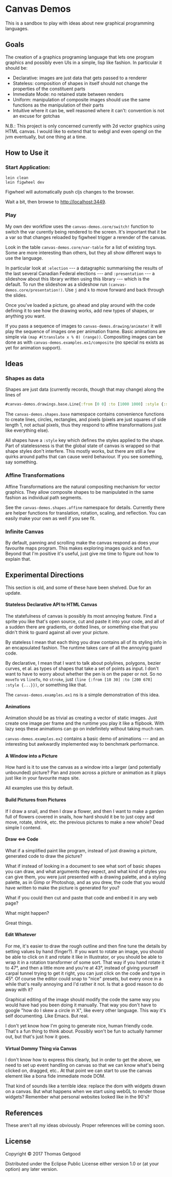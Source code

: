 # Canvas Demos

This is a sandbox to play with ideas about new graphical programming languages.

## Goals

The creation of a graphics programing language that lets one program graphics
and possibly even UIs in a simple, lisp like fashion. In particular it should
be:

* Declarative: images are just data that gets passed to a renderer
* Stateless: composition of shapes in itself should not change the properties of
  the constituent parts
* Immediate Mode: no retained state between renders
* Uniform: manipulation of composite images should use the same functions as the
  manipulation of their parts
* Intuitive where it can be, well reasoned where it can't: convention is not an
  excuse for gotchas

N.B.: This project is only concerned currently with 2d vector graphics using
HTML canvas. I would like to extend that to webgl and even opengl on the jvm
eventually, but one thing at a time.

## How to Use it

### Start Application:

```
lein clean
lein figwheel dev
```

Figwheel will automatically push cljs changes to the browser.

Wait a bit, then browse to [http://localhost:3449](http://localhost:3449).

### Play

My own dev workflow uses the `canvas-demos.core/switch!` function to switch the
var curently being rendered to the screen. It's important that it be a var so
that changes reloaded by figwheel trigger a rerender of the canvas.

Look in the table `canvas-demos.core/var-table` for a list of existing
toys. Some are more interesting than others, but they all show different ways to
use the language.

In particular look at `:election` --- a datagraphic summarising the results of
the last several Canadian Federal elections --- and `:presentation` --- a
slideshow about this library written using this library --- which is the
default. To run the slideshow as a slideshow run
`(canvas-demos.core/presentation!)`. Use `j` and `k` to move forward and back
through the slides.

Once you've loaded a picture, go ahead and play around with the code defining it
to see how the drawing works, add new types of shapes, or anything you want.

If you pass a sequence of images to `canvas-demos.drawing/animate!` it will play
the sequence of images one per animation frame. Basic animations are simple via
`(map #(translate x % 0) (range))`. Compositing images can be done as with
`canvas-demos.examples.ex1/composite` (no special ns exists as yet for animation
support).

## Ideas

### Shapes as data

Shapes are just data (currently records, though that may change) along the lines
of

```clojure
#canvas-demos.drawings.base.Line{:from [0 0] :to [1000 1000] :style {:stroke :red}}
```

The `canvas-demos.shapes.base` namespace contains convenience functions to
create lines, circles, rectangles, and pixels (pixels are just squares of side
length 1, not actual pixels, thus they respond to affine transformations just
like everything else).

All shapes have a `:style` key which defines the styles applied to the
shape. Part of statelessness is that the global state of canvas is wrapped so
that shape styles don't interfere. This mostly works, but there are still a few
quirks around paths that can cause weird behaviour. If you see something, say
something.

### Affine Transformations

Affine Transformations are the natural compositing mechanism for vector
graphics. They allow composite shapes to be manipulated in the same fashion as
individual path segments.

See the `canvas-demos.shapes.affine` namespace for details. Currently there are
helper functions for translation, rotation, scaling, and reflection. You can
easily make your own as well if you see fit.

### Infinite Canvas

By default, panning and scrolling make the canvas respond as does your favourite
maps program. This makes exploring images quick and fun. Beyond that I'm
positive it's useful, just give me time to figure out how to explain that.

## Experimental Directions

This section is old, and some of these have been shelved. Due for an update.

#### Stateless Declarative API to HTML Canvas

The statefulness of canvas is possibly its most annoying feature. Find a sprite
you like that's open source, cut and paste it into your code, and all of a
sudden there are gradients, or dotted lines, or something else that you didn't
think to guard against all over your picture.

By stateless I mean that each thing you draw contains all of its styling info in
an encapsulated fashion. The runtime takes care of all the annoying guard code.

By declarative, I mean that I want to talk about polylines, polygons, bezier
curves, et al. as types of shapes that take a set of points as input. I don't
want to have to worry about whether the pen is on the paper or not. So no
`moveTo` vs `lineTo`, no `stroke`, just `(line {:from [10 30] :to [200 670]
:style {...}})`, or something like that.

The `canvas-demos.examples.ex1` ns is a simple demonstration of this idea.

#### Animations

Animation should be as trivial as creating a vector of static images. Just
create one image per frame and the runtime you play it like a flipbook. With
lazy seqs these animations can go on indefinitely without taking much ram.

`canvas-demos.examples.ex2` contains a basic demo of animations --- and an
interesting but awkwardly implemented way to benchmark performance.

#### A Window into a Picture

How hard is it to use the canvas as a window into a larger (and potentially
unbounded) picture? Pan and zoom across a picture or animation as it plays just
like in your favourite maps site.

All examples use this by default.

#### Build Pictures from Pictures

If I draw a snail, and then I draw a flower, and then I want to make a garden
full of flowers covered in snails, how hard should it be to just copy and move,
rotate, shrink, etc. the previous pictures to make a new whole? Dead simple I
contend.

#### Draw <==> Code

What if a simplified paint like program, instead of just drawing a picture,
generated code to draw the picture?

What if instead of looking in a document to see what sort of basic shapes you
can draw, and what arguments they expect, and what kind of styles you can give
them, you were just presented with a drawing palette, and a styling palette, as
in Gimp or Photoshop, and as you drew, the code that you would have written to
make the picture is generated for you?

What if you could then cut and paste that code and embed it in any web page?

What might happen?

Great things.

#### Edit Whatever

For me, it's easier to draw the rough outline and then fine tune the details by
setting values by hand (finger?). If you want to rotate an image, you should be
able to click on it and rotate it like in Illustrator, or you should be able to
wrap it in a rotation transformer of some sort. That way if you hand rotate it
to 47°, and then a little more and you're at 43°, instead of giving yourself
carpal tunnel trying to get it right, you can just click on the code and type in
45°. Of course the editor could snap to "nice" presets, but every once in a
while that's really annoying and I'd rather it not. Is that a good reason to do
away with it?

Graphical editing of the image should modify the code the same way you would
have had you been doing it manually. That way you don't have to google "how do I
skew a circle in X", like every other language. This way it's self documenting. Like
Emacs. But real.

I don't yet know how I'm going to generate nice, human friendly code. That's a
fun thing to think about. Possibly won't be fun to actually hammer out, but
that's just how it goes.

#### Virtual Dommy Thing via Canvas

I don't know how to express this clearly, but in order to get the above, we need
to set up event handling on canvas so that we can know what's being clicked on,
dragged, etc.. At that point we can start to use the canvas element like a bona
fide immediate mode DOM.

That kind of sounds like a terrible idea: replace the dom with widgets drawn on
a canvas. But what happens when we start using webGL to render those widgets?
Remember what personal websites looked like in the 90's?

## References

These aren't all my ideas obviously. Proper references will be coming soon.

## License

Copyright © 2017 Thomas Getgood

Distributed under the Eclipse Public License either version 1.0 or (at your
option) any later version.
